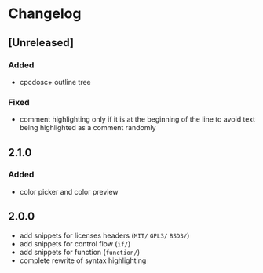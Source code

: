 # Changelog

## [Unreleased]
### Added
- cpcdosc+ outline tree
### Fixed
- comment highlighting only if it is at the beginning of the line to avoid text being highlighted as a comment randomly 

## 2.1.0
### Added
- color picker and color preview 

## 2.0.0
- add snippets for licenses headers (`MIT/` `GPL3/` `BSD3/`)
- add snippets for control flow (`if/`)
- add snippets for function (`function/`)
- complete rewrite of syntax highlighting